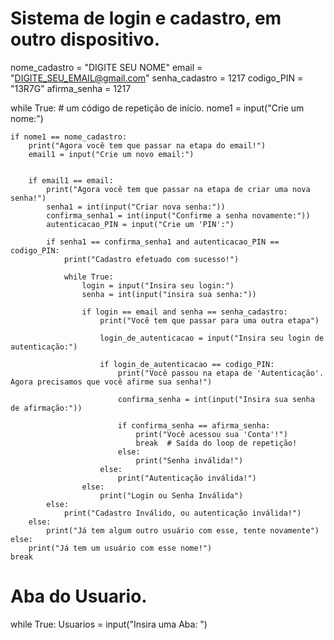 # Sistema de login e cadastro, em outro dispositivo.

nome_cadastro = "DIGITE SEU NOME"
email = "DIGITE_SEU_EMAIL@gmail.com"
senha_cadastro = 1217
codigo_PIN = "13R7G"
afirma_senha = 1217

while True: # um código de repetição de início.
    nome1 = input("Crie um nome:")
    
    if nome1 == nome_cadastro:
        print("Agora você tem que passar na etapa do email!")
        email1 = input("Crie um novo email:")
        
        
        if email1 == email:
            print("Agora você tem que passar na etapa de criar uma nova senha!")
            senha1 = int(input("Criar nova senha:"))
            confirma_senha1 = int(input("Confirme a senha novamente:"))
            autenticacao_PIN = input("Crie um 'PIN':")
            
            if senha1 == confirma_senha1 and autenticacao_PIN == codigo_PIN:
                print("Cadastro efetuado com sucesso!")
                
                while True:
                    login = input("Insira seu login:")
                    senha = int(input("insira sua senha:"))
                    
                    if login == email and senha == senha_cadastro:
                        print("Você tem que passar para uma outra etapa")
                        
                        login_de_autenticacao = input("Insira seu login de autenticação:")
                        
                        if login_de_autenticacao == codigo_PIN:
                            print("Você passou na etapa de 'Autenticação'. Agora precisamos que você afirme sua senha!")
                            
                            confirma_senha = int(input("Insira sua senha de afirmação:"))
                            
                            if confirma_senha == afirma_senha:
                                print("Você acessou sua 'Conta'!")
                                break  # Saída do loop de repetição! 
                            else:
                                print("Senha inválida!")
                        else:
                            print("Autenticação inválida!")
                    else:
                        print("Login ou Senha Inválida") 
            else:
                print("Cadastro Inválido, ou autenticação inválida!")
        else:
            print("Já tem algum outro usuário com esse, tente novamente")
    else:
        print("Já tem um usuário com esse nome!")
    break

# Aba do Usuario.
    
while True:
    Usuarios = input("Insira uma Aba: ")
    
    
